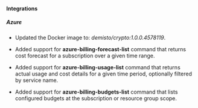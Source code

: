 
#### Integrations

##### Azure
- Updated the Docker image to: *demisto/crypto:1.0.0.4578119*.

- Added support for **azure-billing-forecast-list** command that returns cost forecast for a subscription over a given time range.
- Added support for **azure-billing-usage-list** command that returns actual usage and cost details for a given time period, optionally filtered by service name.
- Added support for **azure-billing-budgets-list** command that lists configured budgets at the subscription or resource group scope.
